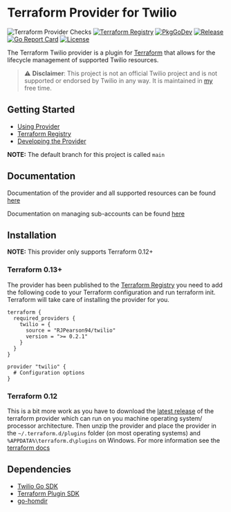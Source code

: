 # Terraform Provider for Twilio

![Terraform Provider Checks](https://github.com/RJPearson94/terraform-provider-twilio/workflows/Terraform%20Provider%20Checks/badge.svg)
[![Terraform Registry](https://img.shields.io/badge/registry-twilio-green?logo=terraform&style=flat)](https://registry.terraform.io/providers/RJPearson94/twilio/latest)
[![PkgGoDev](https://pkg.go.dev/badge/github.com/RJPearson94/terraform-provider-twilio)](https://pkg.go.dev/github.com/RJPearson94/terraform-provider-twilio)
[![Release](https://img.shields.io/github/release/RJPearson94/terraform-provider-twilio.svg)](https://github.com/RJPearson94/terraform-provider-twilio/releases/latest)
[![Go Report Card](https://goreportcard.com/badge/github.com/RJPearson94/terraform-provider-twilio)](https://goreportcard.com/report/github.com/RJPearson94/terraform-provider-twilio)
[![License](https://img.shields.io/github/license/RJPearson94/terraform-provider-twilio)](/LICENSE)

The Terraform Twilio provider is a plugin for [Terraform](https://www.terraform.io/) that allows for the lifecycle management of supported Twilio resources.

> ⚠️ **Disclaimer**: This project is not an official Twilio project and is not supported or endorsed by Twilio in any way. It is maintained in [my](https://github.com/RJPearson94) free time.

## Getting Started

- [Using Provider](./docs/index.md)
- [Terraform Registry](https://registry.terraform.io/providers/RJPearson94/twilio/latest)
- [Developing the Provider](./development.md)

**NOTE:** The default branch for this project is called `main`

## Documentation

Documentation of the provider and all supported resources can be found [here](./docs)

Documentation on managing sub-accounts can be found [here](./examples/account/sub-account/README.md)

## Installation

**NOTE:** This provider only supports Terraform 0.12+

### Terraform 0.13+

The provider has been published to the [Terraform Registry](https://registry.terraform.io/providers/RJPearson94/twilio/latest) you need to add the following code to your Terraform configuration and run terraform init. Terraform will take care of installing the provider for you.

```hcl
terraform {
  required_providers {
    twilio = {
      source = "RJPearson94/twilio"
      version = ">= 0.2.1"
    }
  }
}

provider "twilio" {
  # Configuration options
}
```

### Terraform 0.12

This is a bit more work as you have to download the [latest release](https://github.com/RJPearson94/terraform-provider-twilio/releases/latest) of the terraform provider which can run on you machine operating system/ processor architecture. Then unzip the provider and place the provider in the `~/.terraform.d/plugins` folder (on most operating systems) and `%APPDATA%\terraform.d\plugins` on Windows. For more information see the [terraform docs](https://www.terraform.io/docs/extend/how-terraform-works.html#plugin-locations)

## Dependencies

- [Twilio Go SDK](https://github.com/RJPearson94/twilio-sdk-go)
- [Terraform Plugin SDK](https://github.com/hashicorp/terraform-plugin-sdk)
- [go-homdir](https://github.com/mitchellh/go-homedir)
